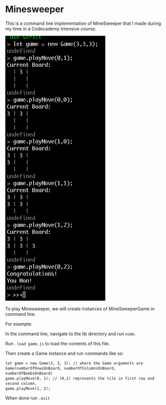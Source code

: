 # Minesweeper
This is a command line implementation of MineSweeper that I made during my time in a Codecademy Intensive course.

![minesweeper game](https://raw.githubusercontent.com/alexisjcarr/minesweeper/master/lib/game.png)

To play Minesweeper, we will create instances of MineSweeperGame in command line.

For example:

In the command line, navigate to the lib directory and run `node`.

Run `.load game.js` to load the contents of this file.

Then create a Game instance and run commands like so:
```
let game = new Game(3, 3, 3); // where the Game arguments are Game(numberOfRowsOnBoard, numberOfColumnsOnBoard, numberOfBombsOnBoard)
game.playMove(0, 1); // (0,1) represents the tile in first row and second column.
game.playMove(1, 2);
```
When done run `.exit`
